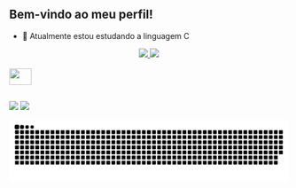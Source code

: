 ## Bem-vindo ao meu perfil!


- 🌱 Atualmente estou estudando a linguagem C

<div align="center">
  <a href="https://github.com/vitox013">
  <img height="170em" src="https://github-readme-stats.vercel.app/api?username=vitox013&show_icons=true&theme=radical&include_all_commits=true&count_private=true"/>
  <img height="170em" src="https://github-readme-stats.vercel.app/api/top-langs/?username=vitox013&layout=compact&langs_count=7&theme=radical"/>
</div>
  
  <div style="display: inline_block"><br>

  <img align="center" height="30" width="40" src="https://cdn.discordapp.com/attachments/845013211555692546/957193291739320330/c-original.svg">
 
</div>
  
  ##
  
  </div>
  

  <a href = "mailto:vitormuller013@gmail.com"><img src="https://img.shields.io/badge/Gmail-D14836?style=for-the-badge&logo=gmail&logoColor=white" target="_blank"></a>
  <a href="https://www.linkedin.com/in/vitor-müller" target="_blank"><img src="https://img.shields.io/badge/-LinkedIn-%230077B5?style=for-the-badge&logo=linkedin&logoColor=white" target="_blank"></a> 
  
  ![Snake animation](https://github.com/vitox013/vitox013/blob/output/github-contribution-grid-snake.svg)
  
  </div>
